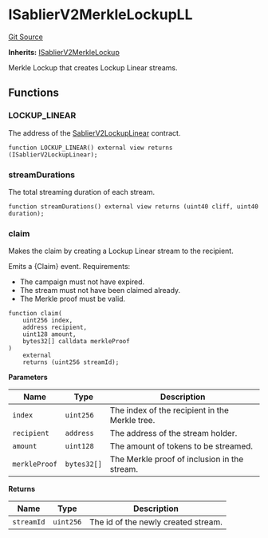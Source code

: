 # ISablierV2MerkleLockupLL

[Git Source](https://github.com/sablier-labs/v2-periphery/blob/a3131838ec731b38b1e2e03735fba874ab66f5e2/src/interfaces/ISablierV2MerkleLockupLL.sol)

**Inherits:**
[ISablierV2MerkleLockup](/docs/contracts/v2/reference/periphery/interfaces/interface.ISablierV2MerkleLockup.md)

Merkle Lockup that creates Lockup Linear streams.

## Functions

### LOCKUP_LINEAR

The address of the [SablierV2LockupLinear](docs/contracts/v2/reference/core/contract.SablierV2LockupLinear.md) contract.

```solidity
function LOCKUP_LINEAR() external view returns (ISablierV2LockupLinear);
```

### streamDurations

The total streaming duration of each stream.

```solidity
function streamDurations() external view returns (uint40 cliff, uint40 duration);
```

### claim

Makes the claim by creating a Lockup Linear stream to the recipient.

Emits a {Claim} event. Requirements:

- The campaign must not have expired.
- The stream must not have been claimed already.
- The Merkle proof must be valid.

```solidity
function claim(
    uint256 index,
    address recipient,
    uint128 amount,
    bytes32[] calldata merkleProof
)
    external
    returns (uint256 streamId);
```

**Parameters**

| Name          | Type        | Description                                    |
| ------------- | ----------- | ---------------------------------------------- |
| `index`       | `uint256`   | The index of the recipient in the Merkle tree. |
| `recipient`   | `address`   | The address of the stream holder.              |
| `amount`      | `uint128`   | The amount of tokens to be streamed.           |
| `merkleProof` | `bytes32[]` | The Merkle proof of inclusion in the stream.   |

**Returns**

| Name       | Type      | Description                         |
| ---------- | --------- | ----------------------------------- |
| `streamId` | `uint256` | The id of the newly created stream. |
